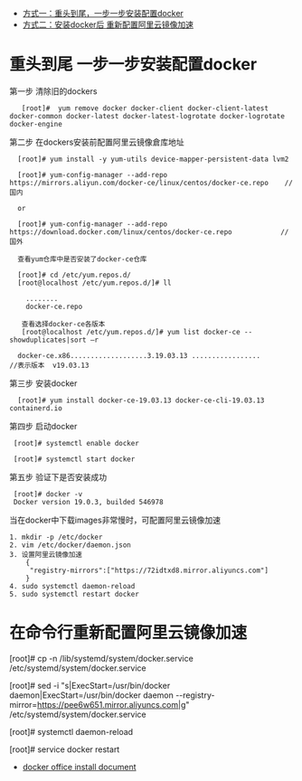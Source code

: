 * [方式一：重头到尾，一步一步安装配置docker](#重头到尾-一步一步安装配置docker)
* [方式二：安装docker后 重新配置阿里云镜像加速](#在命令行重新配置阿里云镜像加速)


# 重头到尾 一步一步安装配置docker

第一步  清除旧的dockers

       [root]#  yum remove docker docker-client docker-client-latest docker-common docker-latest docker-latest-logrotate docker-logrotate docker-engine

第二步 在dockers安装前配置阿里云镜像倉库地址

      [root]# yum install -y yum-utils device-mapper-persistent-data lvm2

      [root]# yum-config-manager --add-repo https://mirrors.aliyun.com/docker-ce/linux/centos/docker-ce.repo    // 国内
      
      or
      
      [root]# yum-config-manager --add-repo https://download.docker.com/linux/centos/docker-ce.repo            //国外
      
      查看yum仓库中是否安装了docker-ce仓库
      
      [root]# cd /etc/yum.repos.d/
      [root@localhost /etc/yum.repos.d/]# ll
      
        ........
        docker-ce.repo
      
       查看选择docker-ce各版本
       [root@localhost /etc/yum.repos.d/]# yum list docker-ce --showduplicates|sort –r
       
      docker-ce.x86...................3.19.03.13 .................       //表示版本  v19.03.13
       

第三步 安装docker

      [root]# yum install docker-ce-19.03.13 docker-ce-cli-19.03.13 containerd.io

第四步 启动docker
     
     [root]# systemctl enable docker
     
     [root]# systemctl start docker

第五步 验证下是否安装成功

     [root]# docker -v
     Docker version 19.0.3, builded 546978


当在docker中下载images非常慢时，可配置阿里云镜像加速

    1. mkdir -p /etc/docker
    2. vim /etc/docker/daemon.json
    3. 设置阿里云镜像加速
        {
         "registry-mirrors":["https://72idtxd8.mirror.aliyuncs.com"]
        }
    4. sudo systemctl daemon-reload
    5. sudo systemctl restart docker
    
# 在命令行重新配置阿里云镜像加速

    
   [root]# cp -n /lib/systemd/system/docker.service /etc/systemd/system/docker.service
   
   [root]# sed -i "s|ExecStart=/usr/bin/docker daemon|ExecStart=/usr/bin/docker daemon --registry-mirror=https://pee6w651.mirror.aliyuncs.com|g" /etc/systemd/system/docker.service
   
   [root]# systemctl daemon-reload
   
   [root]# service docker restart



* [docker office install  document](https://docs.docker.com/install/linux/docker-ce/centos/)
